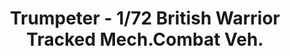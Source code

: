 ---
layout: product
title: "Trumpeter - 1/72 British Warrior Tracked Mech.Combat Veh."
price: "2000" 
desc: "N/A"
img_path: "/assets/img/TRU07102.webp"
brand: "N/A"
available: false
special_offer: false
new: false
soon: false
cat: "010000"
subcat: "013400"
subsubcat: "0N/A"
sifra: "TRU07102"
popular: false
spec: false
---